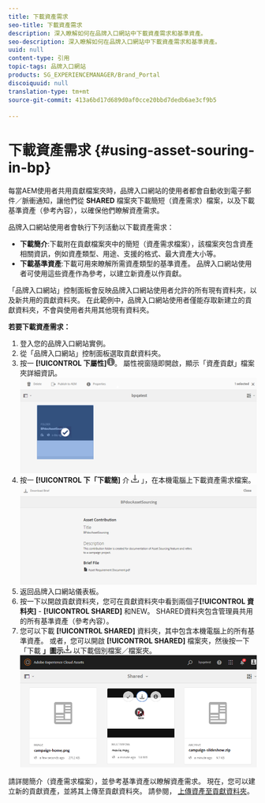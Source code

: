 ```yaml
---
title: 下載資產需求
seo-title: 下載資產需求
description: 深入瞭解如何在品牌入口網站中下載資產需求和基準資產。
seo-description: 深入瞭解如何在品牌入口網站中下載資產需求和基準資產。
uuid: null
content-type: 引用
topic-tags: 品牌入口網站
products: SG_EXPERIENCEMANAGER/Brand_Portal
discoiquuid: null
translation-type: tm+mt
source-git-commit: 413a6bd17d689d0af0cce20bbd7dedb6ae3cf9b5

---
```



# 下載資產需求 {#using-asset-souring-in-bp}

每當AEM使用者共用貢獻檔案夾時，品牌入口網站的使用者都會自動收到電子郵件／脈衝通知，讓他們從 **SHARED** 檔案夾下載簡短（資產需求）檔案，以及下載基準資產（參考內容），以確保他們瞭解資產需求。

品牌入口網站使用者會執行下列活動以下載資產需求：

* **下載簡介**:下載附在貢獻檔案夾中的簡短（資產需求檔案），該檔案夾包含資產相關資訊，例如資產類型、用途、支援的格式、最大資產大小等。
* **下載基準資產**:下載可用來瞭解所需資產類型的基準資產。 品牌入口網站使用者可使用這些資產作為參考，以建立新資產以作貢獻。

「品牌入口網站」控制面板會反映品牌入口網站使用者允許的所有現有資料夾，以及新共用的貢獻資料夾。 在此範例中，品牌入口網站使用者僅能存取新建立的貢獻資料夾，不會與使用者共用其他現有資料夾。

**若要下載資產需求：**

1. 登入您的品牌入口網站實例。
1. 從「品牌入口網站」控制面板選取貢獻資料夾。
1. 按一 **[!UICONTROL 下屬性]**![](assets/properties.png)。 屬性視窗隨即開啟，顯示「資產貢獻」檔案夾詳細資訊。
   ![](assets/download-asset-requirement1.png)
1. 按一 **[!UICONTROL 下「下載簡]** 介 ![](assets/download.png) 」，在本機電腦上下載資產需求檔案。
   ![](assets/download-asset-requirement2.png)
1. 返回品牌入口網站儀表板。
1. 按一下以開啟貢獻資料夾，您可在貢獻資料夾中看到兩個子&#x200B;**[!UICONTROL 資料夾]** - **[!UICONTROL SHARED]** 和NEW。 SHARED資料夾包含管理員共用的所有基準資產（參考內容）。
1. 您可以下載 **[!UICONTROL SHARED]** 資料夾，其中包含本機電腦上的所有基準資產。
或者，您可以開啟 **[!UICONTROL SHARED]** 檔案夾，然後按一下「下載 **」圖示**![](assets/download.png) 以下載個別檔案／檔案夾。
   ![](assets/download-asset-requirement3.png)

請詳閱簡介（資產需求檔案），並參考基準資產以瞭解資產需求。 現在，您可以建立新的貢獻資產，並將其上傳至貢獻資料夾。 請參閱， [上傳資產至貢獻資料夾](brand-portal-upload-assets-to-contribution-folder.md)。

